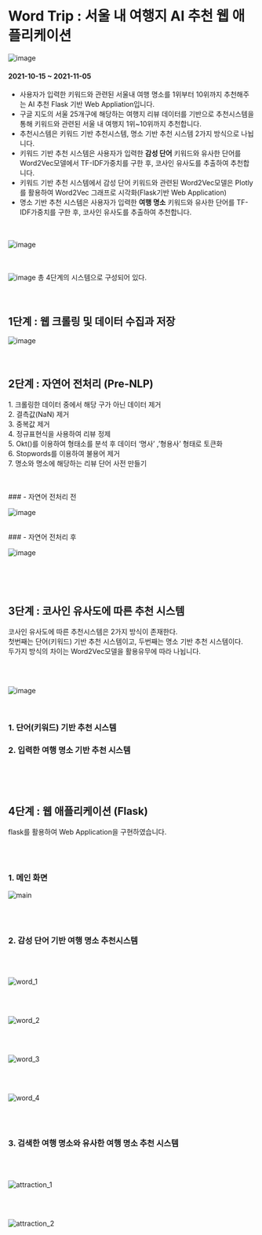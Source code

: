 # Word Trip : 서울 내 여행지 AI 추천 웹 애플리케이션
![image](https://user-images.githubusercontent.com/72599761/144171509-b8caf715-cd0b-449e-9e91-8feddcdaefc5.png)
#### 2021-10-15 ~ 2021-11-05

- 사용자가 입력한 키워드와 관련된 서울내 여행 명소를 1위부터 10위까지 추천해주는 AI 추천 Flask 기반 Web Appliation입니다.
- 구글 지도의 서울 25개구에 해당하는 여행지 리뷰 데이터를 기반으로 추천시스템을 통해 키워드와 관련된 서울 내 여행지 1위~10위까지 추천합니다. 
- 추천시스템은 키워드 기반 추천시스템, 명소 기반 추천 시스템 2가지 방식으로 나뉩니다. 
- 키워드 기반 추천 시스템은 사용자가 입력한 <b>감성 단어</b> 키워드와 유사한 단어를 Word2Vec모델에서 TF-IDF가중치를 구한 후, 코사인 유사도를 추출하여 추천합니다. 
- 키워드 기반 추천 시스템에서 감성 단어 키워드와 관련된 Word2Vec모델은 Plotly를 활용하여 Word2Vec 그래프로 시각화(Flask기반 Web Application)  
- 명소 기반 추천 시스템은 사용자가 입력한 <b>여행 명소</b> 키워드와 유사한 단어를 TF-IDF가중치를 구한 후, 코사인 유사도를 추출하여 추천합니다. 
<br><br><br>

![image](https://user-images.githubusercontent.com/72599761/144172604-e02bfda2-3fe0-4277-bbd0-5dc295de266f.png)
<br><br><br>

![image](https://user-images.githubusercontent.com/72599761/144172658-a366d237-7638-4cdf-ab5d-af87bd51b114.png)
 총 4단계의 시스템으로 구성되어 있다.
<br><br><br>

## 1단계 : 웹 크롤링 및 데이터 수집과 저장

![image](https://user-images.githubusercontent.com/72599761/144172682-aba6a7d8-c548-4db6-a1eb-9e37489d6a88.png)
<br><br><br>

## 2단계 : 자연어 전처리 (Pre-NLP)
<p>
1. 크롤링한 데이터 중에서 해당 구가 아닌 데이터 제거 <br> 
2. 결측값(NaN) 제거 <br> 
3. 중복값 제거 <br> 
4. 정규표현식을 사용하여 리뷰 정제 <br> 
5. Okt()를 이용하여 형태소를 분석 후 데이터 ‘명사’ ,’형용사’ 형태로 토큰화 <br> 
6. Stopwords를 이용하여 불용어 제거 <br> 
7. 명소와 명소에 해당하는 리뷰 단어 사전 만들기 <br>  </p>
<br><br>
### - 자연어 전처리 전
<br>

![image](https://user-images.githubusercontent.com/72599761/144172830-91c7c759-9877-4e17-9b81-428446d7abb2.png)

<br>
### - 자연어 전처리 후
<br>

![image](https://user-images.githubusercontent.com/72599761/144172860-865aad5b-8b29-4572-8faf-baae46e97caa.png)

<br><br><br>

## 3단계 : 코사인 유사도에 따른 추천 시스템 
<p> 코사인 유사도에 따른 추천시스템은 2가지 방식이 존재한다. <br>
첫번째는 단어(키워드) 기반 추천 시스템이고, 두번째는 명소 기반 추천 시스템이다. <br>
두가지 방식의 차이는 Word2Vec모델을 활용유무에 따라 나뉩니다. </p> 
<br><br>

![image](https://user-images.githubusercontent.com/72599761/144172900-aac4b35d-d2c2-4781-9fdb-3d345e857dcc.png)

<br>

### 1. 단어(키워드) 기반 추천 시스템 

### 2. 입력한 여행 명소 기반 추천 시스템 

<br><br><br>



## 4단계 : 웹 애플리케이션 (Flask)
<p>flask를 활용하여 Web Application을 구현하였습니다. </p>

<br><br>

### 1. 메인 화면

![main](https://user-images.githubusercontent.com/72599761/144175404-54e796f0-2dd6-4383-aed0-d09999afe852.png)

<br><br>

### 2. 감성 단어 기반 여행 명소 추천시스템

<br><br>

![word_1](https://user-images.githubusercontent.com/72599761/144175426-6f883505-2bfe-4585-bad1-067f036d702d.png)

<br><br>

![word_2](https://user-images.githubusercontent.com/72599761/144175437-44dac374-ad33-4a89-b8c9-c62353727d4c.png)

<br><br>

![word_3](https://user-images.githubusercontent.com/72599761/144175446-7143c09e-6ac1-4e97-b4bc-c9394114ff43.png)

<br><br>

![word_4](https://user-images.githubusercontent.com/72599761/144175469-ae1abd59-6ee5-4021-8fd6-a127324788d9.png)

<br><br>

### 3. 검색한 여행 명소와 유사한 여행 명소 추천 시스템

<br><br>

![attraction_1](https://user-images.githubusercontent.com/72599761/144175481-6b2ef1d0-fc5c-4c7c-b231-16a302cb1e30.png)

<br><br>

![attraction_2](https://user-images.githubusercontent.com/72599761/144175491-e6ecec26-329d-4922-83f3-88df4ef30103.png)

<br><br>


